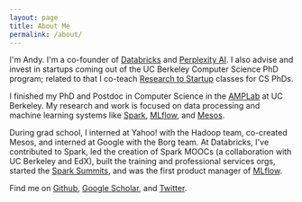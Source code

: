 ```yaml
---
layout: page
title: About Me
permalink: /about/
---
```


I'm Andy. I'm a co-founder of [Databricks](https://databricks.com/) and [Perplexity AI](https://perplexity.ai). I also advise and invest in startups coming out of the UC Berkeley Computer Science PhD program; related to that I co-teach [Research to Startup](https://startups.berkeley.edu) classes for CS PhDs.

I finished my PhD and Postdoc in Computer Science in the [AMPLab](http://amplab.cs.berkeley.edu/about/) at UC Berkeley. My research and work is focused on data processing and machine learning systems like [Spark](https://spark.apache.org/), [MLflow](https://mlflow.org), and [Mesos](http://mesos.apache.org).

During grad school, I interned at Yahoo! with the Hadoop team, co-created Mesos, and interned at Google with the Borg team. At Databricks, I've contributed to Spark, led the creation of Spark MOOCs (a collaboration with UC Berkeley and EdX), built the training and professional services orgs, started the [Spark Summits](https://databricks.com/sparkaisummit), and was the first product manager of [MLflow](http://mlflow.org).

Find me on [Github](https://github.com/andyk), [Google Scholar](http://scholar.google.com/citations?user=0VwIiIsAAAAJ&amp;hl=en), and [Twitter](http://twitter.com/andykonwinski).
